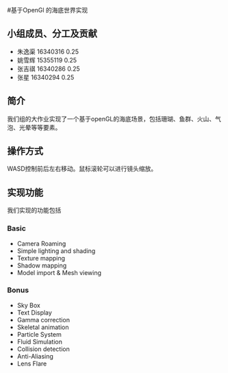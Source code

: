 #基于OpenGl 的海底世界实现

## 小组成员、分工及贡献

- 朱逸渠 16340316 0.25
- 姚雪辉 15355119 0.25
- 张吉祺 16340286 0.25
- 张星 16340294 0.25

## 简介
我们组的大作业实现了一个基于openGL的海底场景，包括珊瑚、鱼群、火山、气泡、光晕等等要素。

## 操作方式
WASD控制前后左右移动。鼠标滚轮可以进行镜头缩放。

## 实现功能

我们实现的功能包括

### Basic

- Camera Roaming
- Simple lighting and shading
- Texture mapping
- Shadow mapping
- Model import & Mesh viewing 

### Bonus
- Sky Box
- Text Display
- Gamma correction
- Skeletal animation
- Particle System
- Fluid Simulation
- Collision detection
- Anti-Aliasing
- Lens Flare
